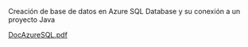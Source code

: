 Creación de base de datos en Azure SQL Database y su conexión a un proyecto Java

[DocAzureSQL.pdf](https://github.com/PADSA-github/Cloud/files/7935137/DocAzureSQL.pdf)
